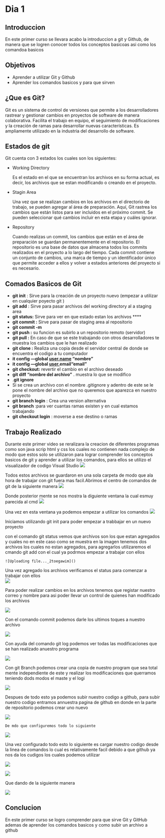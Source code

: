 # Dia 1

## Introduccion 

En este primer curso se llevara acabo la introduccion a git y Github, de manera que se logren conocer todos los conceptos basicoas asi como los comandoa basicos 

## Objetivos 
* Aprender a utilizar Git y Github 
* Aprender los comandos basicos y para que sirven



## ¿Que es Git?

Git es un sistema de control de versiones que permite a los desarrolladores rastrear y gestionar cambios en proyectos de software de manera colaborativa. Facilita el trabajo en equipo, el seguimiento de modificaciones y la creación de ramas para desarrollar nuevas características. Es ampliamente utilizado en la industria del desarrollo de software.
 

## Estados de git 

Git cuenta con 3 estados los cuales son los siguientes:
*  Working Directory 
    
    Es el estado en el que se encuentran los archivos en su forma actual, es decir, los archivos que se estan modificando o creando en el proyecto.

*  Stagin Area

    Una vez que se  realizan cambios en los archivos en el directorio de trabajo, se pueden agregar al área de preparación. Aquí, Git rastrea los cambios que están listos para ser incluidos en el próximo commit. Se pueden seleccionar qué cambios incluir en esta etapa y cuáles ignorar.
    
*  Repository

    Cuando realizas un commit, los cambios que están en el área de preparación se guardan permanentemente en el repositorio. El repositorio es una base de datos que almacena todos los commits realizados en el proyecto a lo largo del tiempo. Cada commit contiene un conjunto de cambios, una marca de tiempo y un identificador único que permite acceder a ellos y volver a estados anteriores del proyecto si es necesario.
    
    
## Comados Basicos de Git 

- **git init** :  Sirve para la creación de un proyecto nuevo (empezar a utilizar en cualquier poyecto git )
- **git add<file>** : Sirve para pasar archivos del working directory al a staging area
- **git status:**  Sirve para ver en que estado estan los archivos ****
- **git commit :** Sirve para pasar de staging area al repositorio
- **git commit -m**
- **git push :**  su funcion es subirlo a un repositorio remoto (servidor)
- **git pull :**  En caso de que se este trabajando con otros desarrolladores te muestra los cambios que le han realizado
- **git clone :** Realiza una copia desde el servidor central de donde se encuentra el codigo a tu computador
- **it config —global [user.name](http://user.name) “nombre”**
- **it config —global [user.](http://user.name)email“email”**
- **git checkout:** revertir el cambio en el archivo deseado
- **git diff “nombre del archivo”** . muestra lo que se modifico
- .**git ignore**
- Si se crea un archivo con el nombre .gitignore y adentro de este se le pone el nombre del archivo que no queremos que aparezca en nuestro proyecto
- **git branch  login** : Crea una version alternativa
- **git branch** :para ver cuantas ramas existen y en cual estamos trabajando  
- **git checkout login** : moverse a ese destino o ramas 
    
 ## Trabajo Realizado 
    
    
    
Durante este primer video se reralizara la creacion de diferentes programas como son java scrip html y css los cuales no contienen nada complejo de modo que estos solo se utilizaron para lograr comprender los conceptos basicos de git y aprender a utilizar los comandos, para ellos se utilizo el visualizador de codigo Visual Studio 
    ![](https://hackmd.io/_uploads/r1IQHe6c2.png)

Todos estos archivos se guardaron en una sola carpeta de modo que ala hora de trabajar con git fuera mas facil.Abrimos el centro de comandos de git de la siguiente manera
     ![](https://hackmd.io/_uploads/S1ayDgT5n.png)
    
Donde posterior mente se nos mostra la diguiente ventana la cual esmuy parecida al cmd 
    ![](https://hackmd.io/_uploads/rJRvvlTch.png)

Una vez en esta ventana ya podemos empezar a utilizar los comandos 
    ![](https://hackmd.io/_uploads/B10pvgaq2.png)

 Iniciamos utilizando git init para poder empezar a trabbajar en un nuevo proyecto 
    
con el comando git status vemos que archivos son los que estan agregados y cuales no 
 en este caso como se muestra en la imagen tenemos dos archivos los cuales no estan agregados, para agregarlos utilizaremos el cmando git add <file> con el cual ya podrmos empezar a trabajar con ellos 
  
    ![Uploading file..._2toegawim]()


Una vez agregado los archivos verificamos el status para comenzar a trabajar con ellos  
    ![](https://hackmd.io/_uploads/HyGXFxT53.png)

  Para poder realizar cambios en los archivos tenemos que registar nuestro correo y nombre para asi poder llevar un control de quienes han modificado los archivos 
    
   ![](https://hackmd.io/_uploads/HkkRKxp92.png)
    
    
Con el comando commit podemos darle los ultimos toques a nuestro archivo 
    
![](https://hackmd.io/_uploads/HJFMsxaq3.png)

Con ayuda del comando git log podemos ver todas las modificaciones que se han realizado anuestro programa 
    
    
  ![](https://hackmd.io/_uploads/rygaiga93.png)


Con git Branch podemos crear una copia de nuestro program que sea total mente independiente de este y realizar los modificaciones que querramos teniendo dods modos el maste y el logi 
    
    
   ![](https://hackmd.io/_uploads/S1242eT53.png)

    
    
Despues de todo esto ya podemos subir nuestro codigo a github, para subir nuestro codigo entramos annuestra pagina de github en donde en la parte de repositorio podemos crear uno nuevo 
    
    
   ![](https://hackmd.io/_uploads/rk9c3xaq3.png)
    
    De mdo que configuremos todo lo siguiente 


  ![](https://hackmd.io/_uploads/rkMcaxTch.png)
  

  Una vez configurado todo esto lo siguiente es cargar nuestro codigo desde la linea de comandos lo cual es relativamente facil debido a que github ya nos da los cudigos los cuales podemos utilizar 
    
 
   ![](https://hackmd.io/_uploads/rkt30g652.png)

    
![](https://hackmd.io/_uploads/S19Ieb69n.png)

 Que dando de la siguiente manera 
    
![](https://hackmd.io/_uploads/Sy99gW653.png)

    
## Conclucion 
    
 En este primer curso se logro comprender para que sirve Git y GitHub ademas  de aprender los comandos basicos y como subir un archivo a github    
